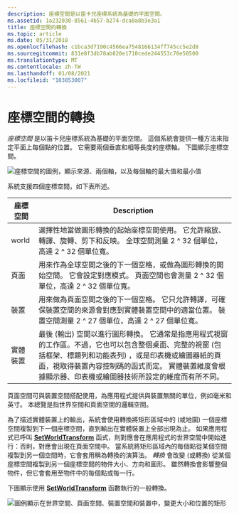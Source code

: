 ```yaml
---
description: 座標空間是以笛卡兒座標系統為基礎的平面空間。
ms.assetid: 1a232030-8561-4b57-b274-dca0a8b3e3a1
title: 座標空間的轉換
ms.topic: article
ms.date: 05/31/2018
ms.openlocfilehash: c1bca3d7190c4566ea7548166134ff745cc5e2d8
ms.sourcegitcommit: 831e8f3db78ab820e1710cede244553c70e50500
ms.translationtype: MT
ms.contentlocale: zh-TW
ms.lasthandoff: 01/08/2021
ms.locfileid: "103853007"
---
```

# <a name="transformation-of-coordinate-spaces"></a>座標空間的轉換

*座標空間* 是以笛卡兒座標系統為基礎的平面空間。 這個系統會提供一種方法來指定平面上每個點的位置。 它需要兩個垂直和相等長度的座標軸。 下圖顯示座標空間。

![座標空間的圖例，顯示來源、兩個軸，以及每個軸的最大值和最小值](images/cstrn-07.png)

系統支援四個座標空間，如下表所述。



| 座標空間 | Description                                                                                                                                                                                                                                                                                                                                                                                                                                                                |
|------------------|----------------------------------------------------------------------------------------------------------------------------------------------------------------------------------------------------------------------------------------------------------------------------------------------------------------------------------------------------------------------------------------------------------------------------------------------------------------------------|
| world            | 選擇性地當做圖形轉換的起始座標空間使用。 它允許縮放、轉譯、旋轉、剪下和反映。 全球空間測量 2 ^ 32 個單位，高達 2 ^ 32 個單位寬。                                                                                                                                                                                                                                                                |
| 頁面             | 用來作為全球空間之後的下一個空格，或做為圖形轉換的開始空間。 它會設定對應模式。 頁面空間也會測量 2 ^ 32 個單位，高達 2 ^ 32 個單位寬。                                                                                                                                                                                                                                                                              |
| 裝置           | 用來做為頁面空間之後的下一個空格。 它只允許轉譯，可確保裝置空間的來源會對應到實體裝置空間中的適當位置。 裝置空間測量 2 ^ 27 個單位，高達 2 ^ 27 個單位寬。                                                                                                                                                                                                                                          |
| 實體裝置  | 最後 (輸出) 空間以進行圖形轉換。 它通常是指應用程式視窗的工作區。不過，它也可以包含整個桌面、完整的視窗 (包括框架、標題列和功能表列) ，或是印表機或繪圖器紙的頁面，視取得裝置內容控制碼的函式而定。 實體裝置維度會根據顯示器、印表機或繪圖器技術所設定的維度而有所不同。 |



 

頁面空間可與裝置空間搭配使用，為應用程式提供與裝置無關的單位，例如毫米和英寸。 本總覽是指世界空間和頁面空間的邏輯空間。

為了描述實體裝置上的輸出，系統會使用轉換將矩形區域中的 (或地圖) 一個座標空間複製到下一個座標空間，直到輸出在實體裝置上全部出現為止。 如果應用程式已呼叫 [**SetWorldTransform**](/windows/desktop/api/Wingdi/nf-wingdi-setworldtransform) 函式，則對應會在應用程式的世界空間中開始進行：否則，對應會出現在頁面空間中。 當系統將矩形區域內的每個點從某個空間複製到另一個空間時，它會套用稱為轉換的演算法。 *轉換* 會改變 (或轉換) 從某個座標空間複製到另一個座標空間的物件大小、方向和圖形。 雖然轉換會影響整個物件，但它會套用至物件中的每個點或每一行。

下圖顯示使用 [**SetWorldTransform**](/windows/desktop/api/Wingdi/nf-wingdi-setworldtransform) 函數執行的一般轉換。

![圖例顯示在世界空間、頁面空間、裝置空間和裝置中，變更大小和位置的矩形](images/cstrn-08.png)

 

 



